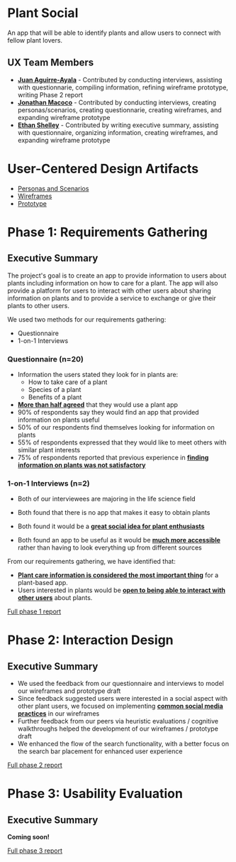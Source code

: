 # Plant Social

An app that will be able to identify plants and allow users to connect with fellow plant lovers.

## UX Team Members

* **[Juan Aguirre-Ayala](https://usabilityengineering.github.io/ux-portfolio-jaguirreayala/)** - Contributed by conducting interviews, assisting with questionnarie, compiling information, refining wireframe prototype, writing Phase 2 report
* **[Jonathan Macoco](https://usabilityengineering.github.io/ux-portfolio-jtmacoco/)** - Contributed by conducting interviews, creating personas/scenarios, creating questionnarie, creating wireframes, and expanding wireframe prototype
* **[Ethan Shelley](https://usabilityengineering.github.io/ux-portfolio-otto6x/)** - Contributed by writing executive summary, assisting with questionnaire, organizing information, creating wireframes, and expanding wireframe prototype

# User-Centered Design Artifacts

* [Personas and Scenarios](requirements/PersonasandScenarios.pdf)
* [Wireframes](design/Wireframe.pdf)
* [Prototype](https://xd.adobe.com/view/b8d4d931-97b2-4812-8e51-e18f12291b86-ed87/?fullscreen&hints=off)

# Phase 1: Requirements Gathering

## Executive Summary

The project's goal is to create an app to provide information to users about plants including information on how to care for a plant. 
The app will also provide a platform for users to interact with other users about sharing information on plants and to provide a service 
to exchange or give their plants to other users.

We used two methods for our requirements gathering:
- Questionnaire
- 1-on-1 Interviews

### Questionnaire (n=20)
* Information the users stated they look for in plants are: 
  - How to take care of a plant
  - Species of a plant
  - Benefits of a plant
* <ins>**More than half agreed**</ins> that they would use a plant app
* 90% of respondents say they would find an app that provided information on plants useful
* 50% of our respondents find themselves looking for information on plants
* 55% of respondents expressed that they would like to meet others with similar plant interests
* 75% of respondents reported that previous experience in <ins>**finding information on plants was not satisfactory**</ins>

### 1-on-1 Interviews (n=2)
* Both of our interviewees are majoring in the life science field

* Both found that there is no app that makes it easy to obtain plants
* Both found it would be a <ins>**great social idea for plant enthusiasts**</ins>
* Both found an app to be useful as it would be <ins>**much more accessible**</ins> rather than having to look everything up from different sources 

From our requirements gathering, we have identified that:
* <ins>**Plant care information is considered the most important thing**</ins> for a plant-based app.
* Users interested in plants would be <ins>**open to being able to interact with other users**</ins> about plants.

[Full phase 1 report](requirements/)

# Phase 2: Interaction Design

## Executive Summary

* We used the feedback from our questionnaire and interviews to model our wireframes and prototype draft
* Since feedback suggested users were interested in a social aspect with other plant users, we focused on implementing <ins>**common social media practices**</ins> in our wireframes
* Further feedback from our peers via heuristic evaluations / cognitive walkthroughs helped the development of our wireframes / prototype draft
* We enhanced the flow of the search functionality, with a better focus on the search bar placement for enhanced user experience

[Full phase 2 report](design/)

# Phase 3: Usability Evaluation

## Executive Summary

**Coming soon!**

[Full phase 3 report](evaluation/)
